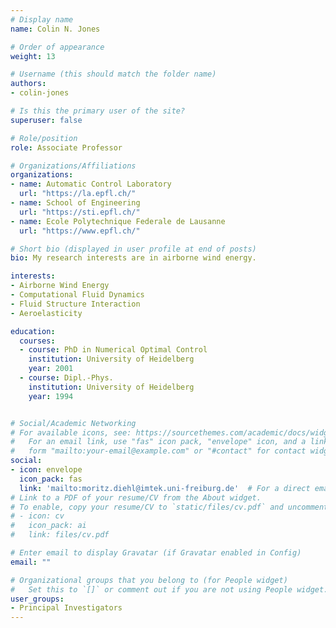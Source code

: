 ```yaml
---
# Display name
name: Colin N. Jones

# Order of appearance
weight: 13

# Username (this should match the folder name)
authors:
- colin-jones

# Is this the primary user of the site?
superuser: false

# Role/position
role: Associate Professor

# Organizations/Affiliations
organizations:
- name: Automatic Control Laboratory
  url: "https://la.epfl.ch/"
- name: School of Engineering
  url: "https://sti.epfl.ch/"
- name: Ecole Polytechnique Federale de Lausanne
  url: "https://www.epfl.ch/"

# Short bio (displayed in user profile at end of posts)
bio: My research interests are in airborne wind energy.

interests:
- Airborne Wind Energy
- Computational Fluid Dynamics
- Fluid Structure Interaction
- Aeroelasticity

education:
  courses:
  - course: PhD in Numerical Optimal Control
    institution: University of Heidelberg
    year: 2001
  - course: Dipl.-Phys.
    institution: University of Heidelberg
    year: 1994


# Social/Academic Networking
# For available icons, see: https://sourcethemes.com/academic/docs/widgets/#icons
#   For an email link, use "fas" icon pack, "envelope" icon, and a link in the
#   form "mailto:your-email@example.com" or "#contact" for contact widget.
social:
- icon: envelope
  icon_pack: fas
  link: 'mailto:moritz.diehl@imtek.uni-freiburg.de'  # For a direct email link, use "mailto:test@example.org".
# Link to a PDF of your resume/CV from the About widget.
# To enable, copy your resume/CV to `static/files/cv.pdf` and uncomment the lines below.  
# - icon: cv
#   icon_pack: ai
#   link: files/cv.pdf

# Enter email to display Gravatar (if Gravatar enabled in Config)
email: ""

# Organizational groups that you belong to (for People widget)
#   Set this to `[]` or comment out if you are not using People widget.  
user_groups:
- Principal Investigators
---
```

